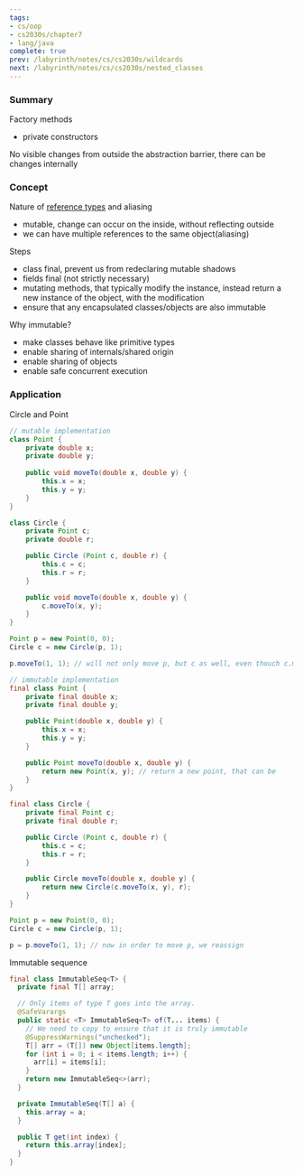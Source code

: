 ```yaml
---
tags:
- cs/oop
- cs2030s/chapter7
- lang/java
complete: true
prev: /labyrinth/notes/cs/cs2030s/wildcards
next: /labyrinth/notes/cs/cs2030s/nested_classes
---
```


   

### Summary
Factory methods
- private constructors

No visible changes from outside the abstraction barrier, there can be changes internally

### Concept
Nature of [reference types](/labyrinth/notes/cs/cs2030s/types#^e9a435) and aliasing
- mutable, change can occur on the inside, without reflecting outside
- we can have multiple references to the same object(aliasing)

Steps
- class final, prevent us from redeclaring mutable shadows
- fields final (not strictly necessary)
- mutating methods, that typically modify the instance, instead return a new instance of the object, with the modification
- ensure that any encapsulated classes/objects are also immutable

Why immutable?
- make classes behave like primitive types
- enable sharing of internals/shared origin
- enable sharing of objects
- enable safe concurrent execution

### Application
Circle and Point
```java
// mutable implementation
class Point {
	private double x;
	private double y;
    
	public void moveTo(double x, double y) {
	    this.x = x;
	    this.y = y;
	}
}

class Circle {
	private Point c;
	private double r;

	public Circle (Point c, double r) {
	    this.c = c;
	    this.r = r;
	}

	public void moveTo(double x, double y) {
	    c.moveTo(x, y);
	}
}

Point p = new Point(0, 0);
Circle c = new Circle(p, 1);

p.moveTo(1, 1); // will not only move p, but c as well, even thouch c.moveTo() is not called

// immutable implementation
final class Point {
	private final double x;
	private final double y;

	public Point(double x, double y) {
	    this.x = x;
	    this.y = y;
	}

	public Point moveTo(double x, double y) {
	    return new Point(x, y); // return a new point, that can be 
	}
}

final class Circle {
	private final Point c;
	private final double r;

	public Circle (Point c, double r) {
	    this.c = c;
	    this.r = r;
	}

	public Circle moveTo(double x, double y) {
	    return new Circle(c.moveTo(x, y), r);
	}
}

Point p = new Point(0, 0);
Circle c = new Circle(p, 1);

p = p.moveTo(1, 1); // now in order to move p, we reassign
```

Immutable sequence
```java
final class ImmutableSeq<T> {
  private final T[] array;

  // Only items of type T goes into the array.
  @SafeVarargs
  public static <T> ImmutableSeq<T> of(T... items) {
    // We need to copy to ensure that it is truly immutable
    @SuppressWarnings("unchecked");
    T[] arr = (T[]) new Object[items.length];
    for (int i = 0; i < items.length; i++) {
      arr[i] = items[i];
    }
    return new ImmutableSeq<>(arr);
  }

  private ImmutableSeq(T[] a) {
    this.array = a;
  }

  public T get(int index) {
    return this.array[index];
  }
}
```